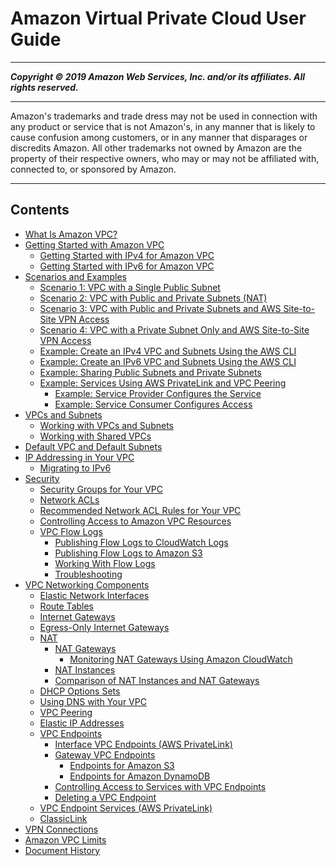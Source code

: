 # Amazon Virtual Private Cloud User Guide

-----
*****Copyright &copy; 2019 Amazon Web Services, Inc. and/or its affiliates. All rights reserved.*****

-----
Amazon's trademarks and trade dress may not be used in 
     connection with any product or service that is not Amazon's, 
     in any manner that is likely to cause confusion among customers, 
     or in any manner that disparages or discredits Amazon. All other 
     trademarks not owned by Amazon are the property of their respective
     owners, who may or may not be affiliated with, connected to, or 
     sponsored by Amazon.

-----
## Contents
+ [What Is Amazon VPC?](what-is-amazon-vpc.md)
+ [Getting Started with Amazon VPC](vpc-getting-started.md)
   + [Getting Started with IPv4 for Amazon VPC](getting-started-ipv4.md)
   + [Getting Started with IPv6 for Amazon VPC](get-started-ipv6.md)
+ [Scenarios and Examples](VPC_Scenarios.md)
   + [Scenario 1: VPC with a Single Public Subnet](VPC_Scenario1.md)
   + [Scenario 2: VPC with Public and Private Subnets (NAT)](VPC_Scenario2.md)
   + [Scenario 3: VPC with Public and Private Subnets and AWS Site-to-Site VPN Access](VPC_Scenario3.md)
   + [Scenario 4: VPC with a Private Subnet Only and AWS Site-to-Site VPN Access](VPC_Scenario4.md)
   + [Example: Create an IPv4 VPC and Subnets Using the AWS CLI](vpc-subnets-commands-example.md)
   + [Example: Create an IPv6 VPC and Subnets Using the AWS CLI](vpc-subnets-commands-example-ipv6.md)
   + [Example: Sharing Public Subnets and Private Subnets](example-vpc-share.md)
   + [Example: Services Using AWS PrivateLink and VPC Peering](vpc-peer-region-example.md)
      + [Example: Service Provider Configures the Service](vpc--region-peering-provider-side.md)
      + [Example: Service Consumer Configures Access](vpc-region-peering-consumer-side.md)
+ [VPCs and Subnets](VPC_Subnets.md)
   + [Working with VPCs and Subnets](working-with-vpcs.md)
   + [Working with Shared VPCs](vpc-sharing.md)
+ [Default VPC and Default Subnets](default-vpc.md)
+ [IP Addressing in Your VPC](vpc-ip-addressing.md)
   + [Migrating to IPv6](vpc-migrate-ipv6.md)
+ [Security](VPC_Security.md)
   + [Security Groups for Your VPC](VPC_SecurityGroups.md)
   + [Network ACLs](vpc-network-acls.md)
   + [Recommended Network ACL Rules for Your VPC](vpc-recommended-nacl-rules.md)
   + [Controlling Access to Amazon VPC Resources](VPC_IAM.md)
   + [VPC Flow Logs](flow-logs.md)
      + [Publishing Flow Logs to CloudWatch Logs](flow-logs-cwl.md)
      + [Publishing Flow Logs to Amazon S3](flow-logs-s3.md)
      + [Working With Flow Logs](working-with-flow-logs.md)
      + [Troubleshooting](flow-logs-troubleshooting.md)
+ [VPC Networking Components](VPC_Networking.md)
   + [Elastic Network Interfaces](VPC_ElasticNetworkInterfaces.md)
   + [Route Tables](VPC_Route_Tables.md)
   + [Internet Gateways](VPC_Internet_Gateway.md)
   + [Egress-Only Internet Gateways](egress-only-internet-gateway.md)
   + [NAT](vpc-nat.md)
      + [NAT Gateways](vpc-nat-gateway.md)
         + [Monitoring NAT Gateways Using Amazon CloudWatch](vpc-nat-gateway-cloudwatch.md)
      + [NAT Instances](VPC_NAT_Instance.md)
      + [Comparison of NAT Instances and NAT Gateways](vpc-nat-comparison.md)
   + [DHCP Options Sets](VPC_DHCP_Options.md)
   + [Using DNS with Your VPC](vpc-dns.md)
   + [VPC Peering](vpc-peering.md)
   + [Elastic IP Addresses](vpc-eips.md)
   + [VPC Endpoints](vpc-endpoints.md)
      + [Interface VPC Endpoints (AWS PrivateLink)](vpce-interface.md)
      + [Gateway VPC Endpoints](vpce-gateway.md)
         + [Endpoints for Amazon S3](vpc-endpoints-s3.md)
         + [Endpoints for Amazon DynamoDB](vpc-endpoints-ddb.md)
      + [Controlling Access to Services with VPC Endpoints](vpc-endpoints-access.md)
      + [Deleting a VPC Endpoint](delete-vpc-endpoint.md)
   + [VPC Endpoint Services (AWS PrivateLink)](endpoint-service.md)
   + [ClassicLink](vpc-classiclink.md)
+ [VPN Connections](vpn-connections.md)
+ [Amazon VPC Limits](amazon-vpc-limits.md)
+ [Document History](WhatsNew.md)